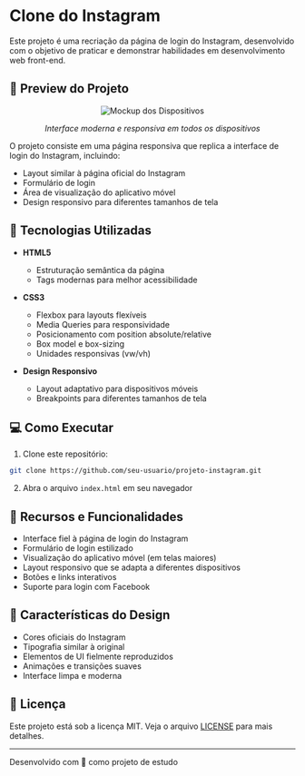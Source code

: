 # Clone do Instagram

Este projeto é uma recriação da página de login do Instagram, desenvolvido com o objetivo de praticar e demonstrar habilidades em desenvolvimento web front-end.

## 📱 Preview do Projeto

<div align="center">

![Mockup dos Dispositivos](./img/mockup.png)

_Interface moderna e responsiva em todos os dispositivos_

</div>

O projeto consiste em uma página responsiva que replica a interface de login do Instagram, incluindo:

- Layout similar à página oficial do Instagram
- Formulário de login
- Área de visualização do aplicativo móvel
- Design responsivo para diferentes tamanhos de tela

## 🚀 Tecnologias Utilizadas

- **HTML5**

  - Estruturação semântica da página
  - Tags modernas para melhor acessibilidade

- **CSS3**

  - Flexbox para layouts flexíveis
  - Media Queries para responsividade
  - Posicionamento com position absolute/relative
  - Box model e box-sizing
  - Unidades responsivas (vw/vh)

- **Design Responsivo**
  - Layout adaptativo para dispositivos móveis
  - Breakpoints para diferentes tamanhos de tela

## 💻 Como Executar

1. Clone este repositório:

```bash
git clone https://github.com/seu-usuario/projeto-instagram.git
```

2. Abra o arquivo `index.html` em seu navegador

## 📱 Recursos e Funcionalidades

- Interface fiel à página de login do Instagram
- Formulário de login estilizado
- Visualização do aplicativo móvel (em telas maiores)
- Layout responsivo que se adapta a diferentes dispositivos
- Botões e links interativos
- Suporte para login com Facebook

## 🎨 Características do Design

- Cores oficiais do Instagram
- Tipografia similar à original
- Elementos de UI fielmente reproduzidos
- Animações e transições suaves
- Interface limpa e moderna

## 📄 Licença

Este projeto está sob a licença MIT. Veja o arquivo [LICENSE](LICENSE) para mais detalhes.

---

Desenvolvido com 💙 como projeto de estudo
